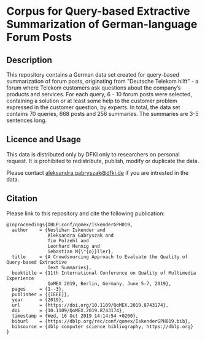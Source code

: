 #  Corpus for Query-based Extractive Summarization of German-language Forum Posts

## Description
This repository contains a German data set created for query-based summarization of forum posts, originating from "Deutsche Telekom hilft" - a forum where Telekom customers ask questions about the company’s products and services. For each query, 6 - 10 forum posts were selected, containing a solution or at least some help to the customer problem expressed in the customer question, by experts. In total, the data set contains 70 queries, 668 posts and 256 summaries. The summaries are 3-5 sentences long.

## Licence and Usage

This data is distributed only by DFKI only to researchers on personal request. 
It is prohibited to redistribute, publish, modify or duplicate the data.

Please contact aleksandra.gabryszak@dfki.de if you are intrested in the data.

## Citation 
Please link to this repository and cite the following publication:

```
@inproceedings{DBLP:conf/qomex/IskenderGPH019,
  author    = {Neslihan Iskender and
               Aleksandra Gabryszak and
               Tim Polzehl and
               Leonhard Hennig and
               Sebastian M{\"{o}}ller},
  title     = {A Crowdsourcing Approach to Evaluate the Quality of Query-based Extractive
               Text Summaries},
  booktitle = {11th International Conference on Quality of Multimedia Experience
               QoMEX 2019, Berlin, Germany, June 5-7, 2019},
  pages     = {1--3},
  publisher = {{IEEE}},
  year      = {2019},
  url       = {https://doi.org/10.1109/QoMEX.2019.8743174},
  doi       = {10.1109/QoMEX.2019.8743174},
  timestamp = {Wed, 16 Oct 2019 14:14:54 +0200},
  biburl    = {https://dblp.org/rec/conf/qomex/IskenderGPH019.bib},
  bibsource = {dblp computer science bibliography, https://dblp.org}
}
```
